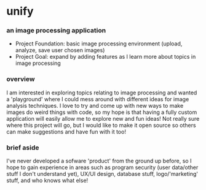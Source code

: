 # unify 
### an image processing application
- Project Foundation: basic image processing environment (upload, analyze, save user chosen images)
- Project Goal: expand by adding features as I learn more about topics in image processing
### overview
I am interested in exploring topics relating to image processing and wanted a 'playground' where I could mess around with different ideas for image analysis techniques. 
I love to try and come up with new ways to make images do weird things with code, so my hope is that having a fully custom application will easily allow me to explore
new and fun ideas! Not really sure where this project will go, but I would like to make it open source so others can make suggestions and have fun with it too!
### brief aside
I've never developed a sofware 'product' from the ground up before, so I hope to gain experience in areas such as program security (user data/other stuff I don't understand yet), 
UX/UI design, database stuff, logo/'marketing' stuff, and who knows what else!
